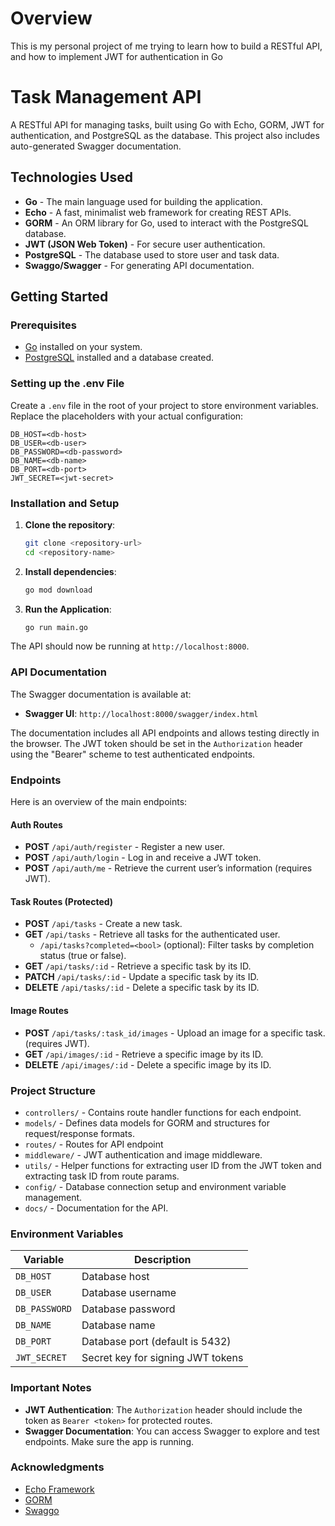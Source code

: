 # Overview

This is my personal project of me trying to learn how to build a RESTful API, and how to implement JWT for authentication in Go

# Task Management API

A RESTful API for managing tasks, built using Go with Echo, GORM, JWT for authentication, and PostgreSQL as the database. This project also includes auto-generated Swagger documentation.

## Technologies Used

- **Go** - The main language used for building the application.
- **Echo** - A fast, minimalist web framework for creating REST APIs.
- **GORM** - An ORM library for Go, used to interact with the PostgreSQL database.
- **JWT (JSON Web Token)** - For secure user authentication.
- **PostgreSQL** - The database used to store user and task data.
- **Swaggo/Swagger** - For generating API documentation.

## Getting Started

### Prerequisites

- [Go](https://golang.org/doc/install) installed on your system.
- [PostgreSQL](https://www.postgresql.org/download/) installed and a database created.

### Setting up the .env File

Create a `.env` file in the root of your project to store environment variables. Replace the placeholders with your actual configuration:

```plaintext
DB_HOST=<db-host>
DB_USER=<db-user>
DB_PASSWORD=<db-password>
DB_NAME=<db-name>
DB_PORT=<db-port>
JWT_SECRET=<jwt-secret>
```

### Installation and Setup

1. **Clone the repository**:
   ```bash
   git clone <repository-url>
   cd <repository-name>
   ```

2. **Install dependencies**:
   ```bash
   go mod download
   ```

3. **Run the Application**:
   ```bash
   go run main.go
   ```

The API should now be running at `http://localhost:8000`.

### API Documentation

The Swagger documentation is available at:

- **Swagger UI**: `http://localhost:8000/swagger/index.html`

The documentation includes all API endpoints and allows testing directly in the browser. The JWT token should be set in the `Authorization` header using the "Bearer" scheme to test authenticated endpoints.

### Endpoints

Here is an overview of the main endpoints:

#### Auth Routes
- **POST** `/api/auth/register` - Register a new user.
- **POST** `/api/auth/login` - Log in and receive a JWT token.
- **POST** `/api/auth/me` - Retrieve the current user’s information (requires JWT).

#### Task Routes (Protected)
- **POST** `/api/tasks` - Create a new task.
- **GET** `/api/tasks` - Retrieve all tasks for the authenticated user.
  - `/api/tasks?completed=<bool>` (optional): Filter tasks by completion status (true or false).
- **GET** `/api/tasks/:id` - Retrieve a specific task by its ID.
- **PATCH** `/api/tasks/:id` - Update a specific task by its ID.
- **DELETE** `/api/tasks/:id` - Delete a specific task by its ID.

#### Image Routes
- **POST** `/api/tasks/:task_id/images` - Upload an image for a specific task. (requires JWT).
- **GET**  `/api/images/:id` - Retrieve a specific image by its ID.
- **DELETE**  `/api/images/:id` - Delete a specific image by its ID.

### Project Structure

- `controllers/` - Contains route handler functions for each endpoint.
- `models/` - Defines data models for GORM and structures for request/response formats.
- `routes/` - Routes for API endpoint
- `middleware/` - JWT authentication and image middleware.
- `utils/` - Helper functions for extracting user ID from the JWT token and extracting task ID from route params.
- `config/` - Database connection setup and environment variable management.
- `docs/` - Documentation for the API.

### Environment Variables

| Variable      | Description                             |
|---------------|-----------------------------------------|
| `DB_HOST`     | Database host                           |
| `DB_USER`     | Database username                       |
| `DB_PASSWORD` | Database password                       |
| `DB_NAME`     | Database name                           |
| `DB_PORT`     | Database port (default is 5432)         |
| `JWT_SECRET`  | Secret key for signing JWT tokens       |

### Important Notes

- **JWT Authentication**: The `Authorization` header should include the token as `Bearer <token>` for protected routes.
- **Swagger Documentation**: You can access Swagger to explore and test endpoints. Make sure the app is running.

### Acknowledgments

- [Echo Framework](https://echo.labstack.com/)
- [GORM](https://gorm.io/)
- [Swaggo](https://github.com/swaggo/swag)


